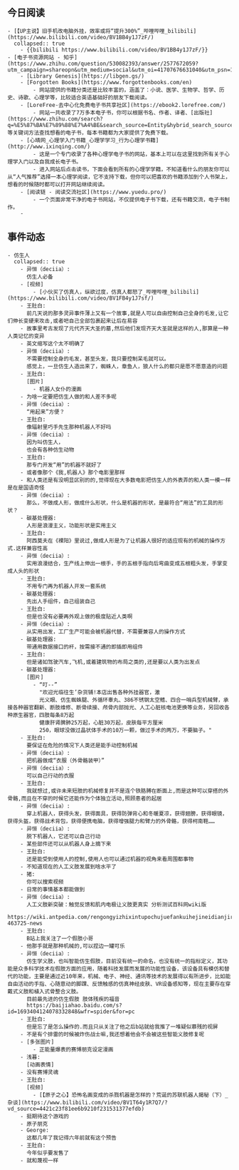 ## 今日阅读
	- [【UP主说】旧手机改电脑外挂，效率或将“提升300%”_哔哩哔哩_bilibili](https://www.bilibili.com/video/BV1BB4y1J7zF/)
	  collapsed:: true
		- {{bilibili https://www.bilibili.com/video/BV1BB4y1J7zF/}}
	- [电子书资源网站 - 知乎](https://www.zhihu.com/question/530082393/answer/2577672059?utm_campaign=shareopn&utm_medium=social&utm_oi=41707676631040&utm_psn=1558354190929182720&utm_source=wechat_session)
		- [Library Genesis](https://libgen.gs/)
		- [Forgotten Books](https://www.forgottenbooks.com/en)
			- 网站提供的书籍分类还是比较丰富的，涵盖了：小说、医学、生物学、哲学、历史、诗歌、心理学等，比较适合英语基础好的朋友下载阅读。
		- [LoreFree-去中心化免费电子书共享社区](https://ebook2.lorefree.com/)
			- 网站一共收录了7万多本电子书，你可以根据书名、作者、译者、[出版社](https://www.zhihu.com/search?q=%E5%87%BA%E7%89%88%E7%A4%BE&search_source=Entity&hybrid_search_source=Entity&hybrid_search_extra=%7B%22sourceType%22%3A%22answer%22%2C%22sourceId%22%3A2577672059%7D)等关键词方法查找想看的电子书，每本书籍都为大家提供了免费下载。
		- [心晴网_心理学入门书籍_心理学学习_行为心理学书籍](http://www.ixinqing.com/)
			- 这是一个专门收录了各种心理学电子书的网站，基本上可以在这里找到所有关于心理学入门以及自我成长电子书。
			- 进入网站后点击读书，下面会看到所有的心理学学籍，不知道看什么的朋友你可以从“人气推荐”选择一本心理学阅读，它不支持下载，但你可以把喜欢的书籍添加到个人书架上，想看的时候随时都可以打开网站继续阅读。
		- [阅读链 - 阅读交流社区](https://www.yuedu.pro/)
			- 一个页面非常干净的电子书网站，不仅提供电子书下载，还有书籍交流，电子书制作。
		-
## 事件动态
	- 仿生人
	  collapsed:: true
		- 异恒（deciia）:
		  仿生人必备
		- [视频]
			- [小伙买了仿真人，纵欲过度，仿真人都怒了_哔哩哔哩_bilibili](https://www.bilibili.com/video/BV1FB4y1J7sf/)
		- 王肚白:
		  前几天说的那多灵异事件薄上又有一个故事,就是人可以自由控制自己全身的毛发,让它们伸长变硬来攻击,或者吧自己全部包裹起来让后在易容
		- 故事里考古发现了元代齐天大圣的墓,然后他们发现齐天大圣就是这样的人,那算是一种人类记忆的变异
		- 英文缩写这个太不明确了
		- 异恒（deciia）:
		  不需要控制全身的毛发，甚至头发，我只要控制呆毛就可以。
		  感觉上，一旦仿生人造出来了，蜘蛛人，章鱼人，狼人什么的都只是愿不愿意造的问题
		- 王肚白:
		  [图片]
			- 机器人女仆的漫画
		- 为啥一定要把仿生人做的和人差不多呢
		- 异恒（deciia）:
		  “用起来”方便？
		- 王肚白:
		  像辐射里巧手先生那种机器人不好吗
		- 异恒（deciia）:
		  因为叫仿生人，
		  也会有各种仿生动物
		- 王肚白:
		  那专门开发“用”的机器不就好了
		- 或者像那个《我,机器人》那个电影里那样
		- 和人类还是有没明显区别的的,觉得现在大多数电影把仿生人的外表弄的和人类一模一样是在是国语奇怪
		- 异恒（deciia）:
		  那么，不做成人形，做成什么形状，什么是机器的形状，是最符合“用法”的工具的形状？
		- 碳基处理器:
		  人形是浪漫主义，功能形状是实用主义
		- 王肚白:
		  阿西莫夫在《裸阳》里说过,做成人形是为了让机器人很好的适应现有的机械的操作方式.这样兼容性高
		- 异恒（deciia）:
		  实用浪漫结合，生产线上伸出一根手，手的五根手指向后弯曲变成五根粗头发，手掌变成人头的形状
		- 王肚白:
		  不用专门再为机器人开发一套系统
		- 碳基处理器:
		  先出人手组件，自己组装自己
		- 王肚白:
		  但是也没有必要再外观上做的极度贴近人类啊
		- 异恒（deciia）:
		  从实用出发，工厂生产可能会被机器代替，不需要兼容人的操作方式
		- 碳基处理器:
		  带通用数据接口的杆，按需接不通的即插即用组件
		- 王肚白:
		  但是诸如驾驶汽车,飞机,或着建筑物的布局之类的,还是要以人类为出发点
		- 碳基处理器:
		  [图片]
			- “叮--”
			  "欢迎光临往生’杂货铺!本店出售各种外挂器官，激
			  光义眼、仿生蜘蛛腿、外循环睾丸、386不锈钢太空鳍、四合一哨兵型机械臂，承接各种器官翻新、断肢维修、断骨续接、颅骨内部抛光、人工心脏核电池更换等业务，另回收各种原生器官，四肢每条8万起
			  健康肝肾脾肺25万起，心脏30万起，皮肤每平方厘米
			  250，眼球没做过晶状体手术的10万一颗，做过手术的两万，不要脑子。"
		- 王肚白:
		  要保证在危险的情况下人类还是能手动控制机械
		- 异恒（deciia）:
		  把机器做成“衣服（外骨骼装甲）”
		- 异恒（deciia）:
		  可以自己行动的衣服
		- 王肚白:
		  我就想过,或许未来短肢的机械修复并不是连个铁胳膊在断面上,而是这种可以穿搭的外骨骼,而且在不穿的时候它还能作为个体独立活动,照顾患者的起居
		- 异恒（deciia）:
		  穿上机器人，获得头发，获得面具，获得防弹背心和冬暖夏凉，获得翅膀，获得眼镜，获得头盔，获得战术背包，获得便携电脑，获得增强腿力和臂力的外骨骼，获得柯南鞋……
		- 异恒（deciia）:
		  脱下机器人，它还可以自己行动
		- 某些部件还可以从机器人身上摘下来
		- 王肚白:
		  还是能受到使用人的控制,使用人也可以通过机器的视角来看周围都事物
		- 不知道现在的人工义肢发展到啥水平了
		- 猪:
		  你可以搜索视频
		- 日常的事情基本都能做到
		- 异恒（deciia）:
		  人工义肢新突破：触觉反馈和肌内电极让义肢更真实 分析测试百科网wiki版
		  https://wiki.antpedia.com/rengongyizhixintupochujuefankuihejineidianjirangyizhigengzhenshi-463725-news
		- 王肚白:
		  B站上我关注了一个假肢小哥
		- 他那手就是那种机械的,可以捏边一罐可乐
		- 异恒（deciia）:
		  仿生学义肢，也叫智能仿生假肢，目前没有统一的命名，也没有统一的指标定义，其功能是众多科学技术在假肢方面的应用，随着科技发展而发展的功能性设备，该设备具有模仿和替代的功能，主要是通过近10年来，机械、电子、神经、通讯等技术的发展得以有所进步，比如能自由活动的手指、心随意动的脚踝、反馈触感的仿真神经皮肤、VR设备感知等，现在主要存在穿戴式义肢和植入式骨整合义肢。
		  目前最先进的仿生假肢 肢体残疾的福音
		  https://baijiahao.baidu.com/s?id=1693404124078332848&wfr=spider&for=pc
		- 王肚白:
		  但是忘了是怎么操作的.而且只从关注了他之后b站就给我推了一堆疑似慕残的视屏
		- 不是有个排雷的时候被炸伤战士嘛,我还想着他会不会被这些智能义肢修复呢
		- [多张图片]
			- 正能量爆表的赛博朋克设定漫画
		- 浅暮:
		  [动画表情]
		- 没有赛博灵魂
		- 王肚白:
		  [视频]
			- [【原子之心】恐怖名画变成的杀戮机器是怎样的？荒诞的苏联机器人揭秘（下）_杂谈](https://www.bilibili.com/video/BV1T64y1R7Q7/?vd_source=4421c23f81ee6b9210f231531377efdb)
		- 挺期待这个游戏的
		- 原子朋克
		- George:
		  这都几年了我记得六年前就有这个预告
		- 王肚白:
		  今年似乎要发售了
		- 就和蔑视一样